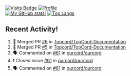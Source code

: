 [![Visits Badge](https://badges.pufler.dev/visits/misly16/misly16)](https://badges.pufler.dev)
[![Profile](https://raw.githubusercontent.com/Misly16/Misly16/master/index.png)](https://github.com/misly16)
<br>
[![My GitHub stats!](https://github-readme-stats.vercel.app/api?username=misly16&show_icons=true&theme=dracula)](https://github.com/misly16)
[![Top Langs](https://github-readme-stats.vercel.app/api/top-langs/?username=misly16&theme=dracula&layout=compact&langs_count=10)](https://github.com/misly16)
<br>


## Recent Activity!
<!--START_SECTION:activity-->
1. 🎉 Merged PR [#6](https://github.com/Topcord/TopCord-Documentation/pull/6) in [Topcord/TopCord-Documentation](https://github.com/Topcord/TopCord-Documentation)
2. 🎉 Merged PR [#5](https://github.com/Topcord/TopCord-Documentation/pull/5) in [Topcord/TopCord-Documentation](https://github.com/Topcord/TopCord-Documentation)
3. 🗣 Commented on [#61](https://github.com/ourcord/ourcord/issues/61) in [ourcord/ourcord](https://github.com/ourcord/ourcord)
4. ❗️ Closed issue [#61](https://github.com/ourcord/ourcord/issues/61) in [ourcord/ourcord](https://github.com/ourcord/ourcord)
5. 🗣 Commented on [#61](https://github.com/ourcord/ourcord/issues/61) in [ourcord/ourcord](https://github.com/ourcord/ourcord)
<!--END_SECTION:activity-->

